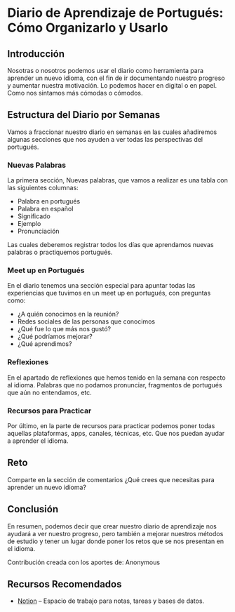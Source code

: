# Diario de Aprendizaje de Portugués: Cómo Organizarlo y Usarlo

## Introducción
Nosotras o nosotros podemos usar el diario como herramienta para aprender un nuevo idioma, con el fin de ir documentando nuestro progreso y aumentar nuestra motivación. Lo podemos hacer en digital o en papel. Como nos sintamos más cómodas o cómodos.

## Estructura del Diario por Semanas
Vamos a fraccionar nuestro diario en semanas en las cuales añadiremos algunas secciones que nos ayuden a ver todas las perspectivas del portugués.

### Nuevas Palabras
La primera sección, Nuevas palabras, que vamos a realizar es una tabla con las siguientes columnas:
- Palabra en portugués
- Palabra en español
- Significado
- Ejemplo
- Pronunciación

Las cuales deberemos registrar todos los días que aprendamos nuevas palabras o practiquemos portugués.

### Meet up en Portugués
En el diario tenemos una sección especial para apuntar todas las experiencias que tuvimos en un meet up en portugués, con preguntas como:
- ¿A quién conocimos en la reunión?
- Redes sociales de las personas que conocimos
- ¿Qué fue lo que más nos gustó?
- ¿Qué podríamos mejorar?
- ¿Qué aprendimos?

### Reflexiones
En el apartado de reflexiones que hemos tenido en la semana con respecto al idioma. Palabras que no podamos pronunciar, fragmentos de portugués que aún no entendamos, etc.

### Recursos para Practicar
Por último, en la parte de recursos para practicar podemos poner todas aquellas plataformas, apps, canales, técnicas, etc. Que nos puedan ayudar a aprender el idioma.

## Reto
Comparte en la sección de comentarios ¿Qué crees que necesitas para aprender un nuevo idioma?

## Conclusión
En resumen, podemos decir que crear nuestro diario de aprendizaje nos ayudará a ver nuestro progreso, pero también a mejorar nuestros métodos de estudio y tener un lugar donde poner los retos que se nos presentan en el idioma.

Contribución creada con los aportes de: Anonymous

## Recursos Recomendados
- [Notion](https://www.notion.so) – Espacio de trabajo para notas, tareas y bases de datos.